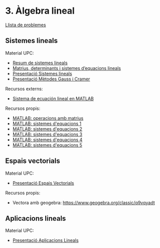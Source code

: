 # 3. Àlgebra lineal

[Llista de problemes](https://atenea.upc.edu/mod/resource/view.php?id=3370912)

## Sistemes lineals

Material UPC:

* [Resum de sistemes lineals](https://atenea.upc.edu/mod/resource/view.php?id=3528712)
* [Matrius, determinants i sistemes d’equacions lineals](https://mat.upc.edu/en/people/susana.clara.lopez/teaching-materials/aig/tema_2_presentacio_i_part_v3.pdf)
* [Presentació Sistemes lineals](https://atenea.upc.edu/pluginfile.php/4580403/mod_folder/content/0/A%CC%80lgebra%20lineal.%20Sistemes%20lineals.pdf?forcedownload=1)
* [Presentació Mètodes Gauss i Cramer](https://atenea.upc.edu/pluginfile.php/4580403/mod_folder/content/0/Apunts_m%C3%A8tode_Gauss_i_Cramer.pdf?forcedownload=1)

Recursos externs:

* [Sistema de ecuación lineal en MATLAB](https://www.delftstack.com/es/howto/matlab/system-of-linear-equation-in-matlab/)

Recursos propis:

* [MATLAB: operacions amb matrius](./matrius.m)
* [MATLAB: sistemes d'equacions 1](./sistemes_equacions_1.m)
* [MATLAB: sistemes d'equacions 2](./sistemes_equacions_2.m)
* [MATLAB: sistemes d'equacions 3](./sistemes_equacions_3.m)
* [MATLAB: sistemes d'equacions 4](./sistemes_equacions_4.m)
* [MATLAB: sistemes d'equacions 5](./sistemes_equacions_5.m)

## Espais vectorials

Material UPC:

* [Presentació Espais Vectorials](https://atenea.upc.edu/pluginfile.php/4580403/mod_folder/content/0/%C3%80lgebra%20lineal.%20Espais%20vectorials.pdf?forcedownload=1)

Recursos propis:

* Vectora amb geogebra: https://www.geogebra.org/classic/q9vqyadt

## Aplicacions lineals

Material UPC:

* [Presentació Aplicacions Lineals](https://atenea.upc.edu/pluginfile.php/4580403/mod_folder/content/0/%C3%80lgebra%20lineal.%20Aplicacions%20lineals.pdf?forcedownload=1)
